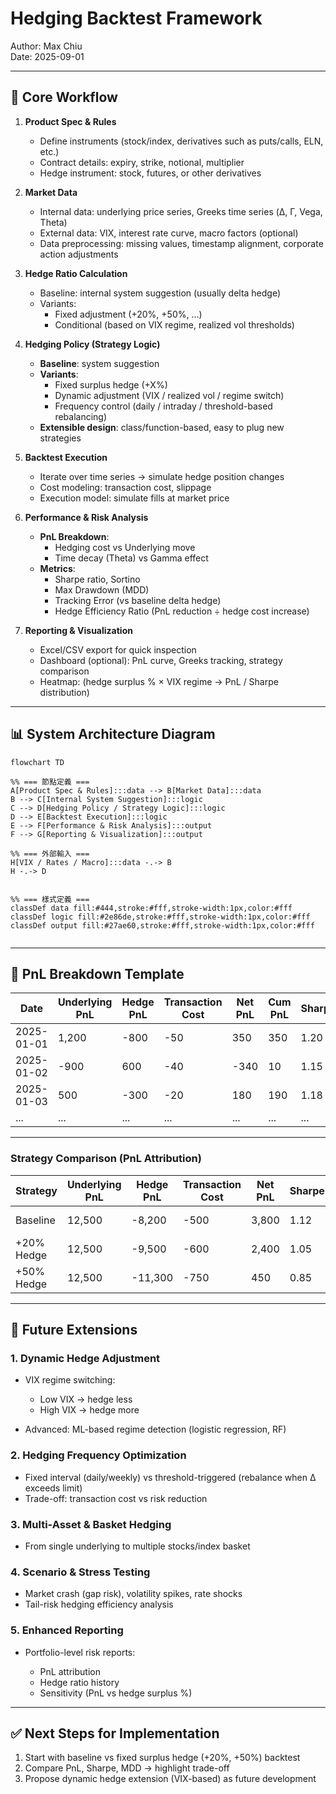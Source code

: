 # Hedging Backtest Framework

Author: Max Chiu  
Date: 2025-09-01  

---

## 📌 Core Workflow

1. **Product Spec & Rules**
   - Define instruments (stock/index, derivatives such as puts/calls, ELN, etc.)
   - Contract details: expiry, strike, notional, multiplier
   - Hedge instrument: stock, futures, or other derivatives

2. **Market Data**
   - Internal data: underlying price series, Greeks time series (Δ, Γ, Vega, Theta)
   - External data: VIX, interest rate curve, macro factors (optional)
   - Data preprocessing: missing values, timestamp alignment, corporate action adjustments

3. **Hedge Ratio Calculation**
   - Baseline: internal system suggestion (usually delta hedge)
   - Variants: 
     - Fixed adjustment (+20%, +50%, …)  
     - Conditional (based on VIX regime, realized vol thresholds)

4. **Hedging Policy (Strategy Logic)**
   - **Baseline**: system suggestion  
   - **Variants**:  
     - Fixed surplus hedge (+X%)  
     - Dynamic adjustment (VIX / realized vol / regime switch)  
     - Frequency control (daily / intraday / threshold-based rebalancing)
   - **Extensible design**: class/function-based, easy to plug new strategies

5. **Backtest Execution**
   - Iterate over time series → simulate hedge position changes
   - Cost modeling: transaction cost, slippage
   - Execution model: simulate fills at market price

6. **Performance & Risk Analysis**
   - **PnL Breakdown**:  
     - Hedging cost vs Underlying move  
     - Time decay (Theta) vs Gamma effect  
   - **Metrics**:  
     - Sharpe ratio, Sortino  
     - Max Drawdown (MDD)  
     - Tracking Error (vs baseline delta hedge)  
     - Hedge Efficiency Ratio (PnL reduction ÷ hedge cost increase)

7. **Reporting & Visualization**
   - Excel/CSV export for quick inspection  
   - Dashboard (optional): PnL curve, Greeks tracking, strategy comparison  
   - Heatmap: (hedge surplus % × VIX regime → PnL / Sharpe distribution)

---

## 📊 System Architecture Diagram

```mermaid
flowchart TD

%% === 節點定義 ===
A[Product Spec & Rules]:::data --> B[Market Data]:::data
B --> C[Internal System Suggestion]:::logic
C --> D[Hedging Policy / Strategy Logic]:::logic
D --> E[Backtest Execution]:::logic
E --> F[Performance & Risk Analysis]:::output
F --> G[Reporting & Visualization]:::output

%% === 外部輸入 ===
H[VIX / Rates / Macro]:::data -.-> B
H -.-> D


%% === 樣式定義 ===
classDef data fill:#444,stroke:#fff,stroke-width:1px,color:#fff
classDef logic fill:#2e86de,stroke:#fff,stroke-width:1px,color:#fff
classDef output fill:#27ae60,stroke:#fff,stroke-width:1px,color:#fff


````

---

## 📑 PnL Breakdown Template

| Date       | Underlying PnL | Hedge PnL | Transaction Cost | Net PnL | Cum PnL | Sharpe | MDD   | Tracking Error |
|------------|----------------|-----------|------------------|---------|---------|--------|-------|----------------|
| 2025-01-01 | 1,200          | -800      | -50              | 350     | 350     | 1.20   | 2.5%  | 0.03           |
| 2025-01-02 | -900           | 600       | -40              | -340    | 10      | 1.15   | 3.2%  | 0.04           |
| 2025-01-03 | 500            | -300      | -20              | 180     | 190     | 1.18   | 2.8%  | 0.03           |
| ...        | ...            | ...       | ...              | ...     | ...     | ...    | ...   | ...            |

---

### Strategy Comparison (PnL Attribution)

| Strategy        | Underlying PnL | Hedge PnL | Transaction Cost | Net PnL | Sharpe | Max Drawdown | Hedge Efficiency |
|-----------------|----------------|-----------|------------------|---------|--------|---------------|------------------|
| Baseline        | 12,500         | -8,200    | -500             | 3,800   | 1.12   | -4.5%         | 100% (reference) |
| +20% Hedge      | 12,500         | -9,500    | -600             | 2,400   | 1.05   | -3.9%         | 82%              |
| +50% Hedge      | 12,500         | -11,300   | -750             | 450     | 0.85   | -2.5%         | 45%              |


---

## 🚀 Future Extensions

### 1. Dynamic Hedge Adjustment

* VIX regime switching:

  * Low VIX → hedge less
  * High VIX → hedge more
* Advanced: ML-based regime detection (logistic regression, RF)

### 2. Hedging Frequency Optimization

* Fixed interval (daily/weekly) vs threshold-triggered (rebalance when Δ exceeds limit)
* Trade-off: transaction cost vs risk reduction

### 3. Multi-Asset & Basket Hedging

* From single underlying to multiple stocks/index basket

### 4. Scenario & Stress Testing

* Market crash (gap risk), volatility spikes, rate shocks
* Tail-risk hedging efficiency analysis

### 5. Enhanced Reporting

* Portfolio-level risk reports:

  * PnL attribution
  * Hedge ratio history
  * Sensitivity (PnL vs hedge surplus %)

---

## ✅ Next Steps for Implementation

1. Start with baseline vs fixed surplus hedge (+20%, +50%) backtest
2. Compare PnL, Sharpe, MDD → highlight trade-off
3. Propose dynamic hedge extension (VIX-based) as future development
